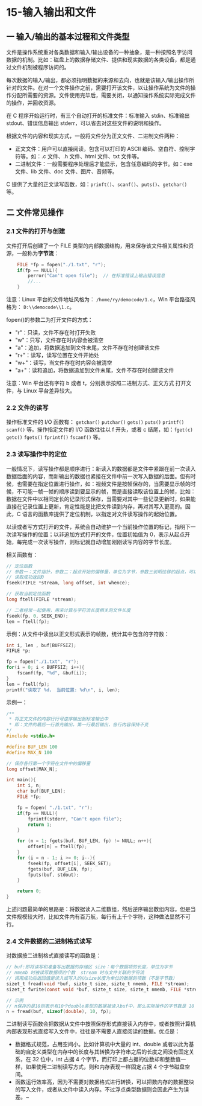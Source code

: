 # 15-输入输出和文件

## 一 输入/输出的基本过程和文件类型

文件是操作系统重对各类数据和输入/输出设备的一种抽象，是一种按照名字访问数据的机制。比如：磁盘上的数据存储文件、提供和现实数据的各类设备，都是通过文件机制被程序访问的。

每次数据的输入/输出，都必须指明数据的来源和去向，也就是该输入/输出操作所针对的文件。在对一个文件操作之前，需要打开该文件，以让操作系统为文件的操作分配所需要的资源。文件使用完毕后，需要关闭，以通知操作系统实际完成文件的操作，并回收资源。

在 C 程序开始运行时，有三个自动打开的标准文件：标准输入 stdin、标准输出 stdout、错误信息输出 stderr，可以省去对这些文件的说明和操作。

根据文件的内容和现实方式，一般将文件分为正文文件、二进制文件两种：

- 正文文件：用户可以直接阅读，包含可以打印的 ASCII 编码、空白符、控制字符等。如：.c 文件、.h 文件、html 文件、txt 文件等。
- 二进制文件：一般需要程序处理后才能显示，包含任意编码的字节。如：exe 文件、lib 文件、doc 文件、图片、音频等。

C 提供了大量的正文读写函数，如：`prinft()`、`scanf()`、`puts()`、`getchar()`等。

## 二 文件常见操作

### 2.1 文件的打开与创建

文件打开后创建了一个 FILE 类型的内部数据结构，用来保存该文件相关属性和资源，一般称为**字节流**：

```c
    FILE *fp = fopen("./1.txt", "r");
    if(fp == NULL){
        perror("Can't open file");  // 在标准错误上输出错误信息
        //...
    }
```

注意：Linux 平台的文件地址风格为： `/home/ry/democode/1.c`，Win 平台路径风格为： `D:\\democode\\1.c`。

fopen()的参数二为打开文件的方式：

- "r"：只读，文件不存在时打开失败
- "w"：只写，文件存在时内容会被清空
- "a"：追加，将数据追加到文件末尾，文件不存在时创建该文件
- "r+"：读写，读写位置在文件开始处
- "w+"：读写，当文件存在时内容会被清空
- "a+"：读和追加，将数据追加到文件末尾，文件不存在时创建该文件

注意：Win 平台还有字符 b 或者 t，分别表示按照二进制方式、正文方式 打开文件，与 Linux 平台差异较大。

### 2.2 文件的读写

操作标准文件的 I/O 函数有： `getchar()` `putchar()` `gets()` `puts()` `printf()` `scanf()` 等。操作指定文件的 I/O 函数往往以 f 开头，或者 c 结尾，如：`fget(c)` `getc()` `fgets()` `fprintf()` `fscanf()` 等。

### 2.3 读写操作中的定位

一般情况下，读写操作都是顺序进行：新读入的数据都是文件中紧跟在前一次读入数据后面的内容，而新输出的数据也紧接在文件中前一次写入数据的后面。但有时候，也需要在指定位置进行操作，如：视频文件是按帧保存的，当需要显示帧的时候，不可能一帧一帧的顺序读到要显示的帧，而是直接读取该位置上的帧，比如：数据在文件中以相同定长的记录形式保存，当需要对其中一些记录更新时，如果能直接在记录位置上更新，肯定性能是比把文件读到内存，再对其写入更高的。因此，C 语言的函数库提供了定位机制，以指定对文件读写操作的起始位置。

以读或者写方式打开的文件，系统会自动维护一个当前操作位置的标记，指明下一次读写操作的位置；以非追加方式打开的文件，位置初始值为 0，表示从起点开始，每完成一次读写操作，则标记就自动增加刚刚读写内容的字节长度。

相关函数有：

```c
// 定位函数
// 参数一：文件指针，参数二：起点开始的偏移量，单位为字节，参数三说明位移的起点，可以取值为 SEEK_SET SEEK_CUR SEEK_END
// 读取成功返回0
fseek(FIFLE *stream, long offset, int whence);

// 获取当前定位函数
long ftell(FIFLE *stream);

// 二者经常一起使用，用来计算与字符流长度相关的文件长度
fseek(fp, 0, SEEK_END);
len = ftell(fp);
```

示例：从文件中读出以正文形式表示的帧数，统计其中包含的字符数：

```c
int i, len , buf[BUFFSIZ];
FIFLE *p;

fp = fopen("./1.txt", "r");
for(i = 0; i < BUFFSIZ; i++){
    fscanf(fp, "%d", &buf[i]);
}
len = ftell(fp);
printf("读取了 %d， 当前位置: %d\n", i, len);
```

示例一：

```c
/**
 * 将正文文件的内容行行号逆序输出到标准输出中
 * 即：文件的最后一行首先输出，第一行最后输出，各行内容保持不变
*/
#include <stdio.h>

#define BUF_LEN 100
#define MAX_N 100

// 保存各行第一个字符在文件中的偏移量
long offset[MAX_N];

int main(){
    int i, n;
    char buf[BUF_LEN];
    FILE *fp;

    fp = fopen( "./1.txt", "r");
    if(fp == NULL){
        fprintf(stderr, "Can't open file");
        return 1;
    }

    for (n = 1; fgets(buf, BUF_LEN, fp) != NULL; n++){
        offset[n] = ftell(fp);
    }
    for (i = n - 1; i >= 0; i--){
        fseek(fp, offset[i], SEEK_SET);
        fgets(buf, BUF_LEN, fp);
        fputs(buf, stdout);
    }

    return 0;
}
```

上述问题最简单的思路是：将数据读入二维数组，然后逆序输出数组内容。但是当文件规模较大时，比如文件内有百万航，每行有上千个字符，这种做法显然不可行。

### 2.4 文件数据的二进制格式读写

对数据按二进制格式直接读写的函数是：

```c
// buf:即将读写和准备写出数据的存储区 size：每个数据项的长度，单位为字节
// nmemb 时被读写数据项的个数  stream 时与文件关联的字符流
// 调用成功后返回值是读入或写入的以size长度为单位的数据的项数（不是字节数）
sizet_t fread(void *buf, sizte_t size, sizte_t nmemb, FILE *stream);
sizet_t fwrite(const void *buf, sizte_t size, sizte_t nmemb, FILE *stream)

// 示例
// n保存的是10则表示有10个double类型的数据被读入buf中，那么实际操作的字节数是 10 * sizeof(double) = 80
n = fread(buf, sizeof(double), 10, fp);
```

二进制读写函数会把数据从文件中按照保存形式直接读入内存中，或者按照计算机内部表现形式直接写入文件中，往往是不需要人直接阅读的数据。优点是：

- 数据格式规范，占用空间小。比如计算机中大量的 int、double 或者以此为基础的自定义类型在内存中的长度与其转换为字符串之后的长度之间没有固定关系，在 32 位中，int 占据 4 个字节，而打印上都占据的位数却和整数值一样，如果使用二进制读写方式，则和内存表现一样固定占据 4 个字节磁盘空间。
- 函数运行效率高，因为不需要对数据格式进行转换，可以把数内存的数据整块的写入文件，或者从文件中读入内存。不过浮点类型数据则会因此产生为误差。~
